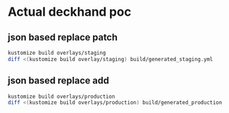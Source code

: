 # Actual deckhand poc

## json based replace patch

```bash
kustomize build overlays/staging
diff <(kustomize build overlay/staging) build/generated_staging.yml
```

## json based replace add

```bash
kustomize build overlays/production
diff <(kustomize build overlays/production) build/generated_production.yaml 
```
